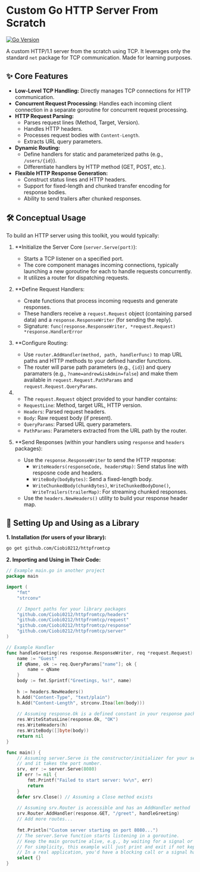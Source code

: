 # Custom Go HTTP Server From Scratch

[![Go Version](https://img.shields.io/badge/go-1.24.2+-blue.svg)](https://golang.org/dl/)

 A custom HTTP/1.1 server from the scratch using TCP. It leverages only the standard `net` package for TCP communication. Made for learning purposes.

## ✨ Core Features

*   **Low-Level TCP Handling:** Directly manages TCP connections for HTTP communication.
*   **Concurrent Request Processing:** Handles each incoming client connection in a separate goroutine for concurrent request processing.
*   **HTTP Request Parsing:**
    *   Parses request lines (Method, Target, Version).
    *   Handles HTTP headers.
    *   Processes request bodies with `Content-Length`.
    *   Extracts URL query parameters.
*   **Dynamic Routing:**
    *   Define handlers for static and parameterized paths (e.g., `/users/{id}`).
    *   Differentiate handlers by HTTP method (GET, POST, etc.).
*   **Flexible HTTP Response Generation:**
    *   Construct status lines and HTTP headers.
    *   Support for fixed-length and chunked transfer encoding for response bodies.
    *   Ability to send trailers after chunked responses.

## 🛠️ Conceptual Usage

To build an HTTP server using this toolkit, you would typically:

1.  **Initialize the Server Core (`server.Serve(port)`):
    *   Starts a TCP listener on a specified port.
    *   The core component manages incoming connections, typically launching a new goroutine for each to handle requests concurrently.
    *   It utilizes a router for dispatching requests.

2.  **Define Request Handlers:
    *   Create functions that process incoming requests and generate responses.
    *   These handlers receive a `request.Request` object (containing parsed data) and a `response.ResponseWriter` (for sending the reply).
    *   Signature: `func(response.ResponseWriter, *request.Request) *response.HandlerError`

3.  **Configure Routing:
    *   Use `router.AddHandler(method, path, handlerFunc)` to map URL paths and HTTP methods to your defined handler functions.
    *   The router will parse path parameters (e.g., `{id}`) and query paramaters (e.g., `?name=andrew&isAdmin=false`) and make them available in `request.Request.PathParams` and `request.Request.QueryParams`.

4.    *   The `request.Request` object provided to your handler contains:
        *   `RequestLine`: Method, target URL, HTTP version.
        *   `Headers`: Parsed request headers.
        *   `Body`: Raw request body (if present).
        *   `QueryParams`: Parsed URL query parameters.
        *   `PathParams`: Parameters extracted from the URL path by the router.

5.  **Send Responses (within your handlers using `response` and `headers` packages):
    *   Use the `response.ResponseWriter` to send the HTTP response:
        *   `WriteHeaders(responseCode, headersMap)`: Send status line with resposne code and headers.
        *   `WriteBody(bodyBytes)`: Send a fixed-length body.
        *   `WriteChunkedBody(chunkBytes)`, `WriteChunkedBodyDone()`, `WriteTrailers(trailerMap)`: For streaming chunked responses.
    *   Use the `headers.NewHeaders()` utility to build your response header map.

## 🚀 Setting Up and Using as a Library

**1. Installation (for users of your library):**
   ```bash
   go get github.com/Ciobi0212/httpfromtcp
   ```

**2. Importing and Using in Their Code:**
   ```go
   // Example main.go in another project
   package main

   import (
       "fmt"
       "strconv"

       // Import paths for your library packages
       "github.com/Ciobi0212/httpfromtcp/headers"
       "github.com/Ciobi0212/httpfromtcp/request"
       "github.com/Ciobi0212/httpfromtcp/response"
       "github.com/Ciobi0212/httpfromtcp/server"
   )

   // Example Handler
   func handleGreeting(res response.ResponseWriter, req *request.Request) *response.HandlerError {
       name := "Guest"
       if qName, ok := req.QueryParams["name"]; ok {
           name = qName
       }
       body := fmt.Sprintf("Greetings, %s!", name)
       
       h := headers.NewHeaders()
       h.Add("Content-Type", "text/plain")
       h.Add("Content-Length", strconv.Itoa(len(body)))
       
       // Assuming response.Ok is a defined constant in your response package
       res.WriteStatusLine(response.Ok, "OK") 
       res.WriteHeaders(h)
       res.WriteBody([]byte(body))
       return nil
   }

   func main() {
       // Assuming server.Serve is the constructor/initializer for your server
       // and it takes the port number.
       srv, err := server.Serve(8080) 
       if err != nil {
           fmt.Printf("Failed to start server: %v\n", err)
           return
       }
       defer srv.Close() // Assuming a Close method exists
       
       // Assuming srv.Router is accessible and has an AddHandler method
       srv.Router.AddHandler(response.GET, "/greet", handleGreeting)
       // Add more routes...
       
       fmt.Println("Custom server starting on port 8080...")
       // The server.Serve function starts listening in a goroutine.
       // Keep the main goroutine alive, e.g., by waiting for a signal or another mechanism.
       // For simplicity, this example will just print and exit if not kept alive.
       // In a real application, you'd have a blocking call or a signal handler here.
       select {}
   }
   ```
